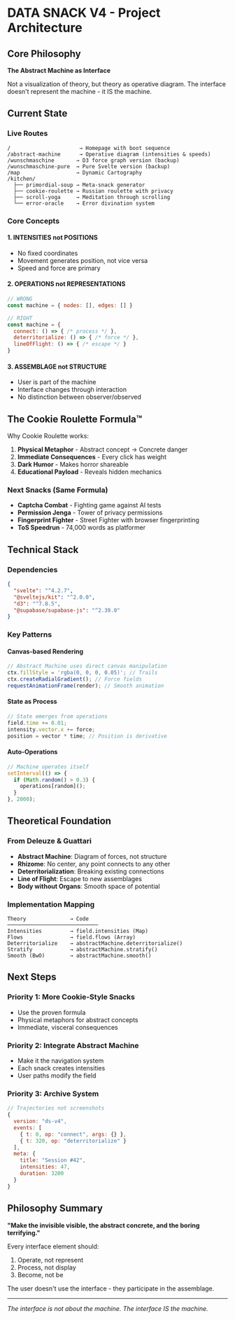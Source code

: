 # DATA SNACK V4 - Project Architecture

## Core Philosophy
**The Abstract Machine as Interface**

Not a visualization of theory, but theory as operative diagram. The interface doesn't represent the machine - it IS the machine.

## Current State

### Live Routes
```
/                      → Homepage with boot sequence
/abstract-machine      → Operative diagram (intensities & speeds)
/wunschmaschine       → D3 force graph version (backup)
/wunschmaschine-pure  → Pure Svelte version (backup)
/map                  → Dynamic Cartography
/kitchen/
  ├── primordial-soup → Meta-snack generator
  ├── cookie-roulette → Russian roulette with privacy
  ├── scroll-yoga     → Meditation through scrolling
  └── error-oracle    → Error divination system
```

### Core Concepts

#### 1. INTENSITIES not POSITIONS
- No fixed coordinates
- Movement generates position, not vice versa
- Speed and force are primary

#### 2. OPERATIONS not REPRESENTATIONS
```javascript
// WRONG
const machine = { nodes: [], edges: [] }

// RIGHT
const machine = {
  connect: () => { /* process */ },
  deterritorialize: () => { /* force */ },
  lineOfFlight: () => { /* escape */ }
}
```

#### 3. ASSEMBLAGE not STRUCTURE
- User is part of the machine
- Interface changes through interaction
- No distinction between observer/observed

## The Cookie Roulette Formula™

Why Cookie Roulette works:
1. **Physical Metaphor** - Abstract concept → Concrete danger
2. **Immediate Consequences** - Every click has weight
3. **Dark Humor** - Makes horror shareable
4. **Educational Payload** - Reveals hidden mechanics

### Next Snacks (Same Formula)
- **Captcha Combat** - Fighting game against AI tests
- **Permission Jenga** - Tower of privacy permissions
- **Fingerprint Fighter** - Street Fighter with browser fingerprinting
- **ToS Speedrun** - 74,000 words as platformer

## Technical Stack

### Dependencies
```json
{
  "svelte": "^4.2.7",
  "@sveltejs/kit": "^2.0.0",
  "d3": "^7.8.5",
  "@supabase/supabase-js": "^2.39.0"
}
```

### Key Patterns

#### Canvas-based Rendering
```javascript
// Abstract Machine uses direct canvas manipulation
ctx.fillStyle = 'rgba(0, 0, 0, 0.05)'; // Trails
ctx.createRadialGradient(); // Force fields
requestAnimationFrame(render); // Smooth animation
```

#### State as Process
```javascript
// State emerges from operations
field.time += 0.01;
intensity.vector.x += force;
position = vector * time; // Position is derivative
```

#### Auto-Operations
```javascript
// Machine operates itself
setInterval(() => {
  if (Math.random() > 0.3) {
    operations[random]();
  }
}, 2000);
```

## Theoretical Foundation

### From Deleuze & Guattari
- **Abstract Machine**: Diagram of forces, not structure
- **Rhizome**: No center, any point connects to any other
- **Deterritorialization**: Breaking existing connections
- **Line of Flight**: Escape to new assemblages
- **Body without Organs**: Smooth space of potential

### Implementation Mapping
```
Theory              → Code
─────────────────────────────
Intensities         → field.intensities (Map)
Flows               → field.flows (Array)
Deterritorialize    → abstractMachine.deterritorialize()
Stratify            → abstractMachine.stratify()
Smooth (BwO)        → abstractMachine.smooth()
```

## Next Steps

### Priority 1: More Cookie-Style Snacks
- Use the proven formula
- Physical metaphors for abstract concepts
- Immediate, visceral consequences

### Priority 2: Integrate Abstract Machine
- Make it the navigation system
- Each snack creates intensities
- User paths modify the field

### Priority 3: Archive System
```javascript
// Trajectories not screenshots
{
  version: "ds-v4",
  events: [
    { t: 0, op: "connect", args: {} },
    { t: 320, op: "deterritorialize" }
  ],
  meta: { 
    title: "Session #42",
    intensities: 47,
    duration: 3200
  }
}
```

## Philosophy Summary

**"Make the invisible visible, the abstract concrete, and the boring terrifying."**

Every interface element should:
1. Operate, not represent
2. Process, not display
3. Become, not be

The user doesn't use the interface - they participate in the assemblage.

---

*The interface is not about the machine. The interface IS the machine.*
